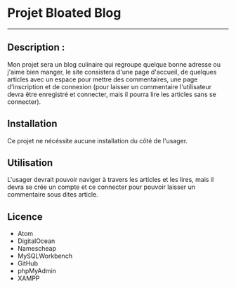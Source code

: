 # Projet Bloated Blog

---

## Description :
Mon projet sera un blog culinaire qui regroupe quelque bonne adresse ou j'aime bien manger, le site consistera d'une page d'accueil, de quelques articles avec un espace pour mettre des commentaires, une page d'inscription et de connexion (pour laisser un commentaire l'utilisateur devra être enregistré et connecter, mais il pourra lire les articles sans se connecter).

## Installation
Ce projet ne nécéssite aucune installation du côté de l'usager.

## Utilisation
L'usager devrait pouvoir naviger à travers les articles et les lires, mais il devra se crée un compte et ce connecter pour pouvoir laisser un commentaire sous dites article.

## Licence
- Atom
- DigitalOcean
- Namescheap
- MySQLWorkbench
- GitHub
- phpMyAdmin
- XAMPP
